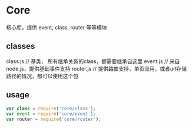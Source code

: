 Core
=========================

核心库，提供 event, class, router 等等模块


## classes

class.js // 基类， 所有继承关系的class，都需要继承自这里
event.js  // 来自node.js，提供基础事件支持
router.js // 提供路由支持，单页应用，或者url存储路径的情况，都可以使用这个包

## usage

```js
var class = require('core/class');
var event = require('core/event');
var router = require('core/router');
```
